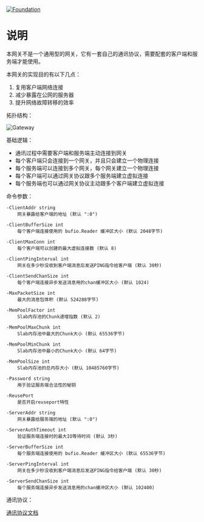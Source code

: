 [![Foundation](https://img.shields.io/badge/Golang-Foundation-green.svg)](http://golangfoundation.org)

说明
====

本网关不是一个通用型的网关，它有一套自己的通讯协议，需要配套的客户端和服务端才能使用。

本网关的实现目的有以下几点：

1. 复用客户端网络连接
2. 减少暴露在公网的服务器
3. 提升网络故障转移的效率

拓扑结构：

![Gateway](https://raw.githubusercontent.com/fastgo/gateway/master/README.png)

基础逻辑：

+ 通讯过程中需要客户端和服务端主动连接到网关
+ 每个客户端只会连接到一个网关，并且只会建立一个物理连接
+ 每个服务端可以连接到多个网关，每个网关建立一个物理连接
+ 每个客户端可以通过网关协议跟多个服务端建立虚拟连接
+ 每个服务端也可以通过网关协议主动跟多个客户端建立虚拟连接

命令参数：

```
-ClientAddr string
	网关暴露给客户端的地址 (默认 ":0")

-ClientBufferSize int
	每个客户端连接使用的 bufio.Reader 缓冲区大小 (默认 2048字节)

-ClientMaxConn int
	每个客户端可以创建的最大虚拟连接数 (默认 8)

-ClientPingInterval int
	网关在多少秒没收到客户端消息后发送PING指令给客户端 (默认 30秒)

-ClientSendChanSize int
	每个客户端连接异步发送消息用的chan缓冲区大小 (默认 1024)

-MaxPacketSize int
	最大的消息包体积 (默认 524288字节)

-MemPoolFactor int
	Slab内存池的Chunk递增指数 (默认 2)

-MemPoolMaxChunk int
	Slab内存池中最大的Chunk大小 (默认 65536字节)

-MemPoolMinChunk int
	Slab内存池中最小的Chunk大小 (默认 64字节)

-MemPoolSize int
	Slab内存池的总内存大小 (默认 10485760字节)

-Password string
	用于验证服务端合法性的秘钥

-ReusePort
	是否开启reuseport特性

-ServerAddr string
	网关暴露给服务端的地址 (默认 ":0")

-ServerAuthTimeout int
	验证服务端连接时的最大IO等待时间 (默认 3秒)

-ServerBufferSize int
	每个服务端连接使用的 bufio.Reader 缓冲区大小 (默认 65536字节)

-ServerPingInterval int
	网关在多少秒没收到客户端消息后发送PING指令给客户端 (默认 30秒)

-ServerSendChanSize int
	每个服务端连接异步发送消息用的chan缓冲区大小 (默认 102400)
```

通讯协议：

[通讯协议文档](https://raw.githubusercontent.com/fastgo/gateway/master/gateway/README.md)
